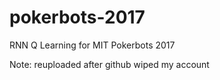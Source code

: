 # pokerbots-2017
RNN Q Learning for MIT Pokerbots 2017

Note: reuploaded after github wiped my account
